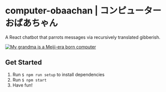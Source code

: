 # computer-obaachan | コンピューターおばあちゃん
A React chatbot that parrots messages via recursively translated gibberish.

[![My grandma is a Meiji-era born computer](http://img.youtube.com/vi/fsnwtwImSa0/0.jpg)](http://www.youtube.com/watch?v=fsnwtwImSa0)

## Get Started
1. Run `$ npm run setup` to install dependencies
2. Run `$ npm start`
3. Have fun!

